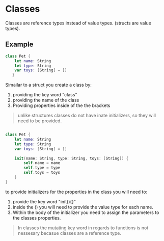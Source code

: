# Classes

Classes are reference types instead of value types. (structs are value types).

## Example

``` swift
class Pet {
    let name: String
    let type: String
    var toys: [String] = []   
   }

```

Simailar to a struct you create a class by:
1. providing the key word "class"
2. providing the name of the class
3. Providing properties inside of the the brackets

> unlike structures classes do not have inate initializers, so they will need to be provided.

``` swift

class Pet {
    let name: String
    let type: String
    var toys: [String] = []
    
    init(name: String, type: String, toys: [String]) {
        self.name = name
        self.type = type
        self.toys = toys
    }
}

```

to provide initializers for the properties in the class you will need to:
1. provide the key word "init(){}"
2. inside the () you will need to provide the value type for each name. 
3. Within the body of the initializer you need to assign the parameters to the classes properties. 

> In classes the mutating key word in regards to functions is not nessesary becasue classes are a reference type.



